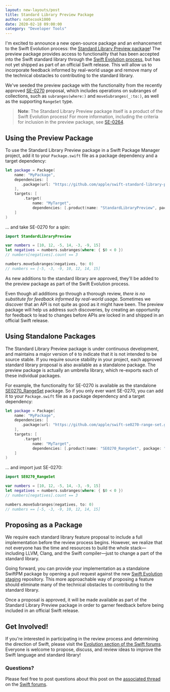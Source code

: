 ```yaml
---
layout: new-layouts/post
title: Standard Library Preview Package
author: natecook1000
date: 2020-02-18 09:00:00
category: "Developer Tools"
---
```


I'm excited to announce a new open-source package and an enhancement to the Swift Evolution process: the [Standard Library Preview package](https://github.com/apple/swift-standard-library-preview)! The preview package provides access to functionality that has been accepted into the Swift standard library through the [Swift Evolution process](https://github.com/swiftlang/swift-evolution/blob/master/process.md), but has not yet shipped as part of an official Swift release. This will allow us to incorporate feedback informed by real-world usage and remove many of the technical obstacles to contributing to the standard library.

We've seeded the preview package with the functionality from the recently approved [SE-0270](https://github.com/swiftlang/swift-evolution/blob/master/proposals/0270-rangeset-and-collection-operations.md) proposal, which includes operations on subranges of collections, such as `subranges(where:)` and `moveSubranges(_:to:)`, as well as the supporting `RangeSet` type.

> **Note**: The Standard Library Preview package itself is a product of the Swift Evolution process! For more information, including the criteria for inclusion in the preview package, see [SE-0264](https://github.com/swiftlang/swift-evolution/blob/master/proposals/0264-stdlib-preview-package.md).

## Using the Preview Package

To use the Standard Library Preview package in a Swift Package Manager project, add it to your `Package.swift` file as a package dependency and a target dependency:

~~~swift
let package = Package(
    name: "MyPackage",
    dependencies: [
       .package(url: "https://github.com/apple/swift-standard-library-preview.git", from: "0.0.1"),
    ],
    targets: [
        .target(
            name: "MyTarget",
            dependencies: [.product(name: "StandardLibraryPreview", package: "swift-standard-library-preview")]),
    ]
)
~~~

... and take SE-0270 for a spin:

~~~swift
import StandardLibraryPreview

var numbers = [10, 12, -5, 14, -3, -9, 15]
let negatives = numbers.subranges(where: { $0 < 0 })
// numbers[negatives].count == 3

numbers.moveSubranges(negatives, to: 0)
// numbers == [-5, -3, -9, 10, 12, 14, 15]
~~~

As new additions to the standard library are approved, they'll be added to the preview package as part of the Swift Evolution process.

Even though all additions go through a thorough review, *there is no substitute for feedback informed by real-world usage*. Sometimes we discover that an API is not quite as good as it might have been. The preview package will help us address such discoveries, by creating an opportunity for feedback to lead to changes before APIs are locked in and shipped in an official Swift release.

## Using Standalone Packages

The Standard Library Preview package is under continuous development, and maintains a major version of `0` to indicate that it is not intended to be source stable. If you require source stability in your project, each approved standard library proposal is also available as a standalone package. The preview package is actually an umbrella library, which re-exports each of these individual packages.

For example, the functionality for SE-0270 is available as the standalone [SE0270_RangeSet](https://github.com/apple/swift-se0270-range-set/) package. So if you only ever want SE-0270, you can add it to your `Package.swift` file as a package dependency and a target dependency:

~~~swift
let package = Package(
    name: "MyPackage",
    dependencies: [
       .package(url: "https://github.com/apple/swift-se0270-range-set.git", from: "1.0.0"),
    ],
    targets: [
        .target(
            name: "MyTarget",
            dependencies: [.product(name: "SE0270_RangeSet", package: "swift-se0270-range-set")]),
    ]
)
~~~

... and import just SE-0270:

~~~swift
import SE0270_RangeSet

var numbers = [10, 12, -5, 14, -3, -9, 15]
let negatives = numbers.subranges(where: { $0 < 0 })
// numbers[negatives].count == 3

numbers.moveSubranges(negatives, to: 0)
// numbers == [-5, -3, -9, 10, 12, 14, 15]
~~~

## Proposing as a Package

We require each standard library feature proposal to include a full implementation before the review process begins. However, we realize that not everyone has the time and resources to build the whole stack—including LLVM, Clang, and the Swift compiler—just to change a part of the standard library.

Going forward, you can provide your implementation as a standalone SwiftPM package by opening a pull request against the new [Swift Evolution staging](https://github.com/swiftlang/swift-evolution-staging) repository. This more approachable way of proposing a feature should eliminate many of the technical obstacles to contributing to the standard library.

Once a proposal is approved, it will be made available as part of the Standard Library Preview package in order to garner feedback before being included in an official Swift release.

## Get Involved!

If you're interested in participating in the review process and determining the direction of Swift, please visit the [Evolution section of the Swift forums](https://forums.swift.org/c/evolution). Everyone is welcome to propose, discuss, and review ideas to improve the Swift language and standard library!

### Questions?

Please feel free to post questions about this post on the [associated thread](https://forums.swift.org/t/swift-org-blog-standard-library-preview-package/33916) on the [Swift forums][].

[Swift forums]: https://forums.swift.org
